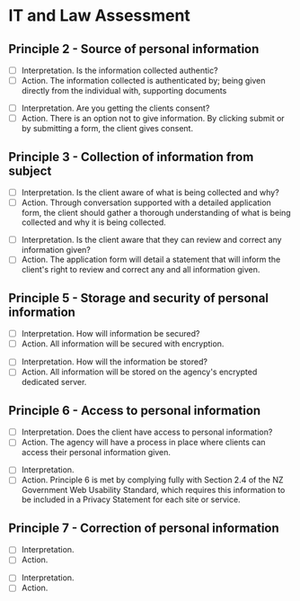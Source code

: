 # IT and Law Assessment

## Principle 2 - Source of personal information
<!-- Actionable item 1 -->
- [ ] Interpretation. Is the information collected authentic?
- [ ] Action. The information collected is authenticated by;
              being given directly from the individual with,
              supporting documents
<!-- Actionable item 2 -->
- [ ] Interpretation. Are you getting the clients consent?
- [ ] Action. There is an option not to give information. By clicking submit or by submitting a form, the client gives consent.

## Principle 3 - Collection of information from subject
<!-- Actionable item 1 -->
- [ ] Interpretation. Is the client aware of what is being collected and why?
- [ ] Action. Through conversation supported with a detailed application form, the client should gather a thorough understanding of what is being collected and why it is being collected.
<!-- Actionable item 2 -->
- [ ] Interpretation. Is the client aware that they can review and correct any information given?
- [ ] Action. The application form will detail a statement that will inform the client's right to review and correct any and all information given.

## Principle 5 - Storage and security of personal information
<!-- Actionable item 1 -->
- [ ] Interpretation. How will information be secured?
- [ ] Action. All information will be secured with encryption.
<!-- Actionable item 2 -->
- [ ] Interpretation. How will the information be stored?
- [ ] Action. All information will be stored on the agency's encrypted dedicated server.

## Principle 6 - Access to personal information
<!-- Actionable item 1 -->
- [ ] Interpretation. Does the client have access to personal information?
- [ ] Action. The agency will have a process in place where clients can access their personal information given.
<!-- Actionable item 2 -->
- [ ] Interpretation. 
- [ ] Action. Principle 6 is met by complying fully with Section 2.4 of the NZ Government Web Usability Standard, which requires this information to be included in a Privacy Statement for each site or service.

## Principle 7 - Correction of personal information
<!-- Actionable item 1 -->
- [ ] Interpretation. 
- [ ] Action. 
<!-- Actionable item 2 -->
- [ ] Interpretation. 
- [ ] Action. 
